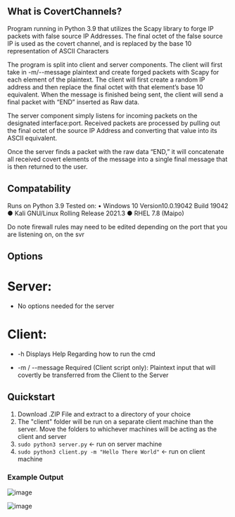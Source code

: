 ## What is CovertChannels?
Program running in Python 3.9 that utilizes the Scapy library to forge IP packets with false source IP Addresses. The final octet of the false source IP is used as the covert channel, and is replaced by the base 10 representation of ASCII Characters

The program is split into client and server components. The client will first take in -m/--message plaintext and create forged packets with Scapy for each element of the plaintext. The client will first create a random IP address and then replace the final octet with that element’s base 10 equivalent. When the message is finished being sent, the client will send a final packet with “END” inserted as Raw data. 

The server component simply listens for incoming packets on the designated interface:port. Received packets are processed by pulling out the final octet of the source IP Address and converting that value into its ASCII equivalent. 

Once the server finds a packet with the raw data “END,” it will concatenate all received covert elements of the message into a single final message that is then returned to the user. 



## Compatability
Runs on Python 3.9
Tested on:
•	Windows 10 Version10.0.19042 Build 19042
●	Kali GNU/Linux Rolling Release 2021.3
●	RHEL 7.8 (Maipo)

Do note firewall rules may need to be edited depending on the port that you are listening on, on the svr 

## Options
# Server:
* No options needed for the server

# Client:
* -h      Displays Help Regarding how to run the cmd

* -m / --message      Required (Client script only): Plaintext input that will covertly be transferred from the Client to the Server


## Quickstart
1) Download .ZIP File and extract to a directory of your choice
2) The "client" folder will be run on a separate client machine than the server. Move the folders to whichever machines will be acting as the client and server
3) ```sudo python3 server.py```   <- run on server machine
4) ```sudo python3 client.py -m "Hello There World"``` <- run on client machine


### Example Output

![image](https://user-images.githubusercontent.com/77559638/158628225-66ef8bb6-848f-4d2e-8140-b300c0226e32.png)

![image](https://user-images.githubusercontent.com/77559638/158628318-6faf4940-f972-4ada-a904-acb00fcbc558.png)


